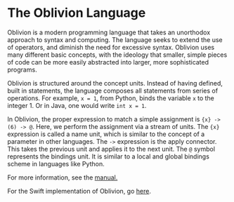 The Oblivion Language
=======

Oblivion is a modern programming language that takes an unorthodox approach to syntax and computing. The language seeks to extend the use of operators, and diminish the need for excessive syntax. Oblivion uses many different basic concepts, with the ideology that smaller, simple pieces of code can be more easily abstracted into larger, more sophisticated programs.

Oblivion is structured around the concept units. Instead of having defined, built in statements, the language composes all statements from series of operations. For example, `x = 1`, from Python, binds the variable `x` to the integer 1. Or in Java, one would write `int x = 1`.

In Oblivion, the proper expression to match a simple assignment is `{x} -> (6) -> @`. Here, we perform the assignment via a stream of units. The `{x}` expression is called a name unit, which is similar to the concept of a parameter in other languages. The `->` expression is the apply connector. This takes the previous unit and applies it to the next unit. The `@` symbol represents the bindings unit. It is similar to a local and global bindings scheme in languages like Python.

For more information, see the [manual.](SUMMARY.md)

For the Swift implementation of Oblivion, go [here](https://github.com/jweinst1/Oblivion).

